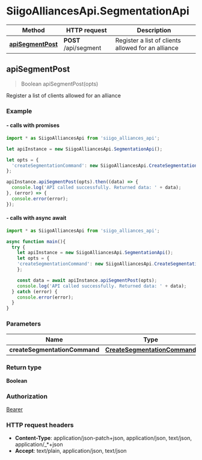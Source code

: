 # SiigoAlliancesApi.SegmentationApi

Method | HTTP request | Description
------------- | ------------- | -------------
[**apiSegmentPost**](SegmentationApi.md#apiSegmentPost) | **POST** /api/segment | Register a list of clients allowed for an alliance




## apiSegmentPost

> Boolean apiSegmentPost(opts)

Register a list of clients allowed for an alliance

### Example

#### - calls with promises

```javascript
import * as SiigoAlliancesApi from 'siigo_alliances_api';

let apiInstance = new SiigoAlliancesApi.SegmentationApi();

let opts = {
  'createSegmentationCommand': new SiigoAlliancesApi.CreateSegmentationCommand() // CreateSegmentationCommand | 
};

apiInstance.apiSegmentPost(opts).then((data) => {
  console.log('API called successfully. Returned data: ' + data);
}, (error) => {
  console.error(error);
});
```
#### - calls with async await

```javascript
import * as SiigoAlliancesApi from 'siigo_alliances_api';

async function main(){
  try {
    let apiInstance = new SiigoAlliancesApi.SegmentationApi();
    let opts = {
    'createSegmentationCommand': new SiigoAlliancesApi.CreateSegmentationCommand() // CreateSegmentationCommand | 
    };

    const data = await apiInstance.apiSegmentPost(opts);
    console.log('API called successfully. Returned data: ' + data);
  } catch (error) {
    console.error(error);
  }
}
```


### Parameters


Name | Type | Description  | Notes
------------- | ------------- | ------------- | -------------
 **createSegmentationCommand** | [**CreateSegmentationCommand**](CreateSegmentationCommand.md)|  | [optional] 

### Return type

**Boolean**

### Authorization

[Bearer](../README.md#Bearer)

### HTTP request headers

- **Content-Type**: application/json-patch+json, application/json, text/json, application/_*+json
- **Accept**: text/plain, application/json, text/json

